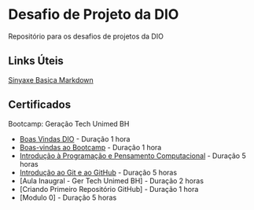 # Desafio de Projeto da DIO
Repositório para os desafios de projetos da DIO

## Links Úteis
[Sinyaxe Basica Markdown](https://www.markdownguide.org/basic-syntax/)

## Certificados
Bootcamp: Geração Tech Unimed BH

 * [Boas Vindas DIO](https://github.com/marcelocrespo/Desafio-de-Projeto---DIO/blob/main/Certificados%20de%20Conclusao/Boas%20Vindas%20-%20DIO.pdf) - Duração 1 hora
 * [Boas-vindas ao Bootcamp](https://github.com/marcelocrespo/Desafio-de-Projeto---DIO/blob/main/Certificados%20de%20Conclusao/Boas%20Vindas%20UNIMED%20BH.pdf) - Duração 1 hora
 * [Introdução à Programação e Pensamento Computacional](https://github.com/marcelocrespo/Desafio-de-Projeto---DIO/blob/main/Certificados%20de%20Conclusao/Introducao%20Prog%20e%20Pensamento%20Comp.pdf) - Duração 5 horas
 * [Introdução ao Git e ao GitHub](https://github.com/marcelocrespo/Desafio-de-Projeto---DIO/blob/main/Certificados%20de%20Conclusao/Introducao%20ao%20Git%20e%20ao%20GitHub.pdf) - Duração 5 horas
 * [Aula Inaugral - Ger Tech Unimed BH] - Duração 2 horas
 * [Criando Primeiro Repositório GitHub] - Duração 1 hora
 * [Modulo 0] - Duração 5 horas